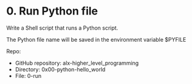 # 0. Run Python file

Write a Shell script that runs a Python script.

The Python file name will be saved in the environment variable $PYFILE


Repo:
- GitHub repository: alx-higher_level_programming
- Directory: 0x00-python-hello_world
- File: 0-run